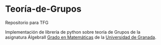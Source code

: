 # Teoría-de-Grupos
Repositorio para TFG

Implementación de librería de python sobre teoría de Grupos de la asignatura ÁlgebraII [Grado en Matemáticas](http://grados.ugr.es/matematicas/) de la [Universidad de Granada](http://www.ugr.es).


